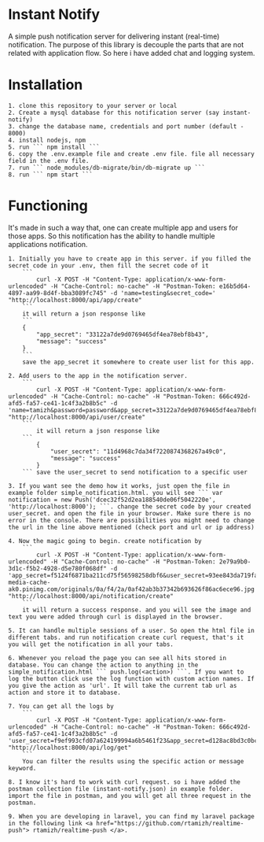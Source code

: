 # Instant Notify #
A simple push notification server for delivering instant (real-time) notification. The purpose of this library is decouple the parts that are not related with application flow. So here i have added chat and logging system. 

# Installation #
	1. clone this repository to your server or local
	2. Create a mysql database for this notification server (say instant-notify)
	3. change the database name, credentials and port number (default - 8000)
	4. install nodejs, npm
	5. run ``` npm install ```
	6. copy the .env.example file and create .env file. file all necessary field in the .env file.
	7. run ``` node_modules/db-migrate/bin/db-migrate up ```
	8. run ``` npm start ```

# Functioning #
  It's made in such a way that, one can create multiple app and users for those apps. So this notification has the ability to handle multiple applications notification.

  	1. Initially you have to create app in this server. if you filled the secret code in your .env, then fill the secret code of it
		``` 
			curl -X POST -H "Content-Type: application/x-www-form-urlencoded" -H "Cache-Control: no-cache" -H "Postman-Token: e16b5d64-4897-aa99-8d4f-bba3089fc745" -d 'name=testing&secret_code=' "http://localhost:8000/api/app/create" 
		```
		it will return a json response like
		```
		{
			"app_secret": "33122a7de9d0769465df4ea78ebf8b43",
			"message": "success"
		} 
		``` 
		save the app_secret it somewhere to create user list for this app.

  	2. Add users to the app in the notification server.
		``` 
			curl -X POST -H "Content-Type: application/x-www-form-urlencoded" -H "Cache-Control: no-cache" -H "Postman-Token: 666c492d-afd5-fa57-ce41-1c4f3a2b8b5c" -d 'name=tamizh&password=password&app_secret=33122a7de9d0769465df4ea78ebf8b43' "http://localhost:8000/api/user/create" 
		```
			it will return a json response like 
		``` 
			{
				"user_secret": "11d4968c7da34f7220874368267a49c0",
				"message": "success"
			}
		``` save the user_secret to send notification to a specific user

	3. If you want see the demo how it works, just open the file in example folder simple_notification.html. you will see ``` var notification = new Push('dcec32f52d2ea188540de06f5042220e', 'http://localhost:8000'); ```. change the secret code by your created user_secret. and open the file in your browser. Make sure there is no error in the console. There are possibilities you might need to change the url in the line above mentioned (check port and url or ip address)

	4. Now the magic going to begin. create notification by
		```
			curl -X POST -H "Content-Type: application/x-www-form-urlencoded" -H "Cache-Control: no-cache" -H "Postman-Token: 2e79a9b0-3d1c-f5b2-4928-d5e780f068df" -d 'app_secret=f5124f6871ba211cd75f56598258dbf6&user_secret=93ee843da719fa54b5a809b52a830a08&text=success&image=https://s-media-cache-ak0.pinimg.com/originals/0a/f4/2a/0af42ab3b37342b693626f86ac6ece96.jpg' "http://localhost:8000/api/notification/create" 
		```
		it will return a success response. and you will see the image and text you were added through curl is displayed in the browser. 

	5. It can handle multiple sessions of a user. So open the html file in different tabs. and run notification create curl request, that's it you will get the notification in all your tabs. 

	6. Whenever you reload the page you can see all hits stored in database. You can change the action to anything in the simple_notification.html ``` push.log(<action>) ```. If you want to log the button click use the log function with custom action names. If you give the action as 'url'. It will take the current tab url as action and store it to database.

	7. You can get all the logs by 
		``` 
			curl -X POST -H "Content-Type: application/x-www-form-urlencoded" -H "Cache-Control: no-cache" -H "Postman-Token: 666c492d-afd5-fa57-ce41-1c4f3a2b8b5c" -d 'user_secret=f9ef993cfd07a624199994a6b5461f23&app_secret=d128ac8bd3c0bc1764d794a433f4cca6' "http://localhost:8000/api/log/get" 
		```
		You can filter the results using the specific action or message keyword.

	8. I know it's hard to work with curl request. so i have added the postman collection file (instant-notify.json) in example folder. import the file in postman, and you will get all three request in the postman.

	9. When you are developing in laravel, you can find my laravel package in the following link <a href="https://github.com/rtamizh/realtime-push"> rtamizh/realtime-push </a>.
